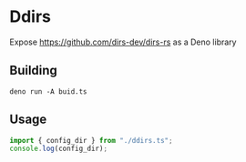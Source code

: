 # Ddirs

Expose https://github.com/dirs-dev/dirs-rs as a Deno library

## Building

`deno run -A buid.ts`

## Usage

```ts
import { config_dir } from "./ddirs.ts";
console.log(config_dir);
```
